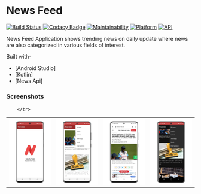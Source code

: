 # News Feed

[![Build Status](https://travis-ci.org/rob729/News-Feed.svg?branch=master)](https://travis-ci.org/rob729/News-Feed)
[![Codacy Badge](https://api.codacy.com/project/badge/Grade/7359a2b60f974c04ab38a6481780c2eb)](https://www.codacy.com/manual/rob729/News?utm_source=github.com&amp;utm_medium=referral&amp;utm_content=rob729/News&amp;utm_campaign=Badge_Grade)
[![Maintainability](https://api.codeclimate.com/v1/badges/3cf040d355cfa3d4c3a4/maintainability)](https://codeclimate.com/github/rob729/News/maintainability)
[![Platform](https://img.shields.io/badge/platform-android-blue.svg)](http://developer.android.com/index.html)
[![API](https://img.shields.io/badge/API-20%2B-blue.svg?style=flat)](https://android-arsenal.com/api?level=20)

News Feed Application shows trending news on daily update where news are also categorized in various fields of interest.

Built with-
- [Android Studio]
 - [Kotlin]
 - [News Api]
 
 ### Screenshots

      

<table>
        <tr>
           <td><img src = "https://github.com/Ishita03-Singh/News-Feed/blob/master/screenshot%204.jpeg"  width="280"></td>
           <td><img src = "https://github.com/Ishita03-Singh/News-Feed/blob/master/screenshot%202.jpeg"  width="280"></td>
           <td><img src = "https://github.com/Ishita03-Singh/News-Feed/blob/master/screenshot%203.jpeg"  width="280"></td>
           <td><img src = "https://github.com/Ishita03-Singh/News-Feed/blob/master/screenshot1.jpeg" width="280"></td>
        
        </tr>
</table>  






